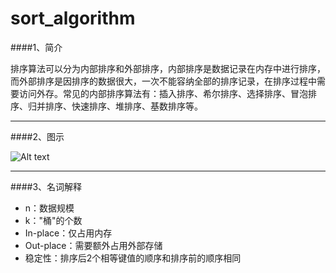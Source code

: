 # sort_algorithm

####1、简介

排序算法可以分为内部排序和外部排序，内部排序是数据记录在内存中进行排序，而外部排序是因排序的数据很大，一次不能容纳全部的排序记录，在排序过程中需要访问外存。常见的内部排序算法有：插入排序、希尔排序、选择排序、冒泡排序、归并排序、快速排序、堆排序、基数排序等。

- - -

####2、图示

![Alt text](https://www.runoob.com/wp-content/uploads/2019/03/sort.png)

- - -

####3、名词解释

- n：数据规模
- k："桶"的个数
- In-place：仅占用内存
- Out-place：需要额外占用外部存储
- 稳定性：排序后2个相等键值的顺序和排序前的顺序相同